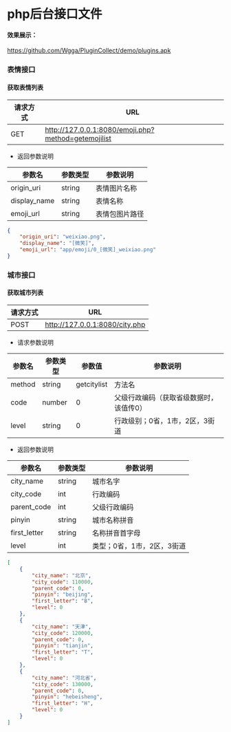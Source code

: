 # php后台接口文件

#### 效果展示：
https://github.com/Wgga/PluginCollect/demo/plugins.apk

### 表情接口

#### 获取表情列表

| 请求方式 | URL                                                 |
| -------- | --------------------------------------------------- |
| GET      | http://127.0.0.1:8080/emoji.php?method=getemojilist |

- 返回参数说明

| 参数名 | 参数类型 | 参数说明 |
| ------ | ---------- | --------- |
| origin_uri | string | 表情图片名称 |
| display_name | string     | 表情名称 |
| emoji_url | string | 表情包图片路径 |

```json
{
    "origin_uri": "weixiao.png",
    "display_name": "[微笑]",
    "emoji_url": "app/emoji/0_[微笑]_weixiao.png"
}
```

### 城市接口

#### 获取城市列表

| 请求方式 | URL                            |
| -------- | ------------------------------- |
| POST      | http://127.0.0.1:8080/city.php  |

- 请求参数说明

| 参数名 | 参数类型 | 参数值 | 参数说明 |
| ------ | ---------- | --------- | --------- |
| method | string | getcitylist | 方法名 |
| code | number | 0 | 父级行政编码（获取省级数据时，该值传0）
| level | string | 0 | 行政级别；0省，1市，2区，3街道 |

- 返回参数说明

| 参数名       | 参数类型 | 参数说明                   |
| ------------ | -------- | -------------------------- |
| city_name    | string   | 城市名字                   |
| city_code    | int      | 行政编码                   |
| parent_code  | int      | 父级行政编码               |
| pinyin       | string   | 城市名称拼音               |
| first_letter | string   | 名称拼音首字母             |
| level        | int      | 类型；0省，1市，2区，3街道 |

```json
[
    {
        "city_name": "北京",
        "city_code": 110000,
        "parent_code": 0,
        "pinyin": "beijing",
        "first_letter": "B",
        "level": 0
    },
    {
        "city_name": "天津",
        "city_code": 120000,
        "parent_code": 0,
        "pinyin": "tianjin",
        "first_letter": "T",
        "level": 0
    },
    {
        "city_name": "河北省",
        "city_code": 130000,
        "parent_code": 0,
        "pinyin": "hebeisheng",
        "first_letter": "H",
        "level": 0
    }
]
```